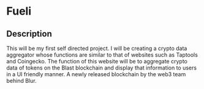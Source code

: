 # Fueli

## Description
This will be my first self directed project. I will be creating a crypto data aggregator whose functions are similar to that of websites such as Taptools and Coingecko. The function of this website will be to aggregate crypto data of tokens on the Blast blockchain and display that information to users in a UI friendly manner. A newly released blockchain by the web3 team behind Blur.
